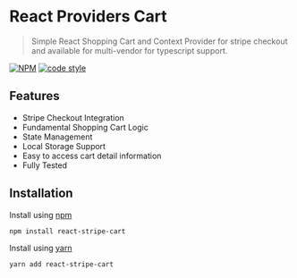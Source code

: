 # React Providers Cart

> Simple React Shopping Cart and Context Provider for stripe checkout and available for multi-vendor for typescript support.

[![NPM](https://img.shields.io/npm/v/react-stripe-cart.svg?style=flat-square)](https://www.npmjs.com/package/react-stripe-cart)
[![code style](https://img.shields.io/badge/code_style-standard-brightgreen.svg)](https://standardjs.com/)

## Features

- Stripe Checkout Integration
- Fundamental Shopping Cart Logic
- State Management
- Local Storage Support
- Easy to access cart detail information
- Fully Tested

## Installation

Install using [npm](https://npmjs.org)

```
npm install react-stripe-cart
```

Install using [yarn](https://yarnpkg.com)

```
yarn add react-stripe-cart
```
